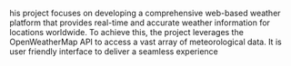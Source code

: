 his project focuses on developing a comprehensive web-based weather platform that provides real-time and accurate weather
information for locations worldwide. To achieve this, the project leverages the OpenWeatherMap API to access a vast array of
meteorological data. It is user friendly interface to deliver a seamless experience

